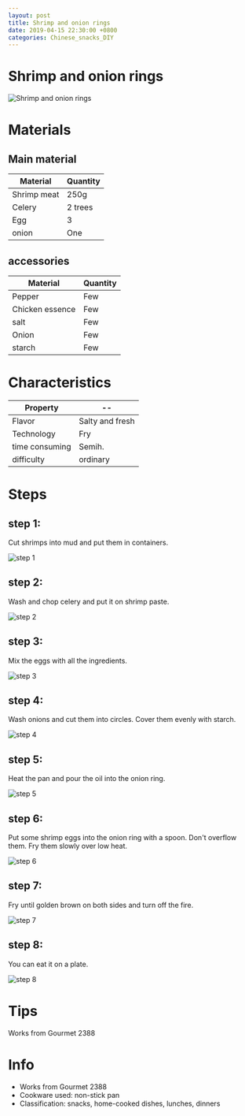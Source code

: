 ```yaml
---
layout: post
title: Shrimp and onion rings
date: 2019-04-15 22:30:00 +0800
categories: Chinese_snacks_DIY
---
```


# Shrimp and onion rings

![Shrimp and onion rings]({{site.baseurl}}/img/412242/412242.jpg)

# Materials


## Main material

Material|Quantity
--|--
Shrimp meat|250g
Celery|2 trees
Egg|3
onion|One

## accessories

Material|Quantity
--|--
Pepper|Few
Chicken essence|Few
salt|Few
Onion|Few
starch|Few

# Characteristics

Property|--
--|--
Flavor|Salty and fresh
Technology|Fry
time consuming|Semih.
difficulty|ordinary

# Steps

## step 1:

Cut shrimps into mud and put them in containers.

![step 1]({{site.baseurl}}/img/412242/1.jpg)

## step 2:

Wash and chop celery and put it on shrimp paste.

![step 2]({{site.baseurl}}/img/412242/2.jpg)

## step 3:

Mix the eggs with all the ingredients.

![step 3]({{site.baseurl}}/img/412242/3.jpg)

## step 4:

Wash onions and cut them into circles. Cover them evenly with starch.

![step 4]({{site.baseurl}}/img/412242/4.jpg)

## step 5:

Heat the pan and pour the oil into the onion ring.

![step 5]({{site.baseurl}}/img/412242/5.jpg)

## step 6:

Put some shrimp eggs into the onion ring with a spoon. Don't overflow them. Fry them slowly over low heat.

![step 6]({{site.baseurl}}/img/412242/6.jpg)

## step 7:

Fry until golden brown on both sides and turn off the fire.

![step 7]({{site.baseurl}}/img/412242/7.jpg)

## step 8:

You can eat it on a plate.

![step 8]({{site.baseurl}}/img/412242/8.jpg)

# Tips

Works from Gourmet 2388

# Info

- Works from Gourmet 2388
- Cookware used: non-stick pan
- Classification: snacks, home-cooked dishes, lunches, dinners